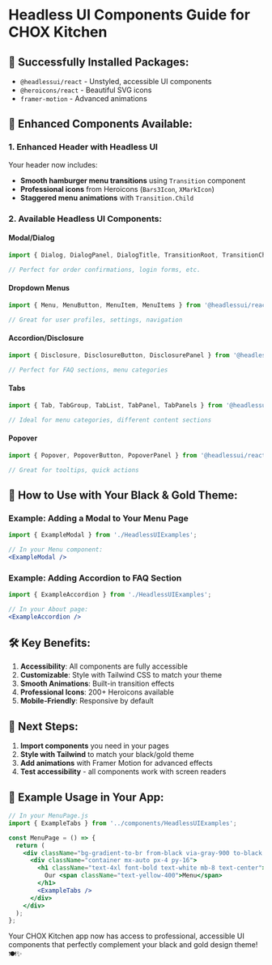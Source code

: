 # Headless UI Components Guide for CHOX Kitchen

## 🎉 Successfully Installed Packages:
- `@headlessui/react` - Unstyled, accessible UI components
- `@heroicons/react` - Beautiful SVG icons
- `framer-motion` - Advanced animations

## 🚀 Enhanced Components Available:

### 1. **Enhanced Header with Headless UI**
Your header now includes:
- **Smooth hamburger menu transitions** using `Transition` component
- **Professional icons** from Heroicons (`Bars3Icon`, `XMarkIcon`)
- **Staggered menu animations** with `Transition.Child`

### 2. **Available Headless UI Components:**

#### **Modal/Dialog**
```jsx
import { Dialog, DialogPanel, DialogTitle, TransitionRoot, TransitionChild } from '@headlessui/react';

// Perfect for order confirmations, login forms, etc.
```

#### **Dropdown Menus**
```jsx
import { Menu, MenuButton, MenuItem, MenuItems } from '@headlessui/react';

// Great for user profiles, settings, navigation
```

#### **Accordion/Disclosure**
```jsx
import { Disclosure, DisclosureButton, DisclosurePanel } from '@headlessui/react';

// Perfect for FAQ sections, menu categories
```

#### **Tabs**
```jsx
import { Tab, TabGroup, TabList, TabPanel, TabPanels } from '@headlessui/react';

// Ideal for menu categories, different content sections
```

#### **Popover**
```jsx
import { Popover, PopoverButton, PopoverPanel } from '@headlessui/react';

// Great for tooltips, quick actions
```

## 🎨 How to Use with Your Black & Gold Theme:

### **Example: Adding a Modal to Your Menu Page**
```jsx
import { ExampleModal } from './HeadlessUIExamples';

// In your Menu component:
<ExampleModal />
```

### **Example: Adding Accordion to FAQ Section**
```jsx
import { ExampleAccordion } from './HeadlessUIExamples';

// In your About page:
<ExampleAccordion />
```

## 🛠️ Key Benefits:

1. **Accessibility**: All components are fully accessible
2. **Customizable**: Style with Tailwind CSS to match your theme
3. **Smooth Animations**: Built-in transition effects
4. **Professional Icons**: 200+ Heroicons available
5. **Mobile-Friendly**: Responsive by default

## 🎯 Next Steps:

1. **Import components** you need in your pages
2. **Style with Tailwind** to match your black/gold theme
3. **Add animations** with Framer Motion for advanced effects
4. **Test accessibility** - all components work with screen readers

## 📱 Example Usage in Your App:

```jsx
// In your MenuPage.js
import { ExampleTabs } from '../components/HeadlessUIExamples';

const MenuPage = () => {
  return (
    <div className="bg-gradient-to-br from-black via-gray-900 to-black min-h-screen">
      <div className="container mx-auto px-4 py-16">
        <h1 className="text-4xl font-bold text-white mb-8 text-center">
          Our <span className="text-yellow-400">Menu</span>
        </h1>
        <ExampleTabs />
      </div>
    </div>
  );
};
```

Your CHOX Kitchen app now has access to professional, accessible UI components that perfectly complement your black and gold design theme! 🍽️✨

